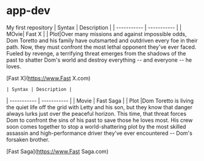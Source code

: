 # app-dev
My first repository
	| Syntax | Description |
| ----------- | ----------- |
| MOvie| Fast X |
| Plot|Over many missions and against impossible odds, Dom Toretto and his family have outsmarted and outdriven every foe in their path. Now, they must confront the most lethal opponent they've ever faced. Fueled by revenge, a terrifying threat emerges from the shadows of the past to shatter Dom's world and destroy everything -- and everyone -- he loves.

[Fast X](https://www.Fast X.com)

	| Syntax | Description |
| ----------- | ----------- |
| Movie | Fast Saga |
| Plot |Dom Toretto is living the quiet life off the grid with Letty and his son, but they know that danger always lurks just over the peaceful horizon. This time, that threat forces Dom to confront the sins of his past to save those he loves most. His crew soon comes together to stop a world-shattering plot by the most skilled assassin and high-performance driver they've ever encountered -- Dom's forsaken brother. 

[Fast Saga](https://www.Fast Saga.com)

